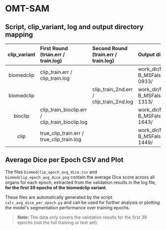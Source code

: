 # OMT-SAM

## Script, clip_variant, log and output directory mapping

| clip_variant | First Round (trian.err / train.log)  | Second Round (train.err / train.log) | Output directory                                              |
|:------------:|:-----------------------------------------------|:------------------------------------------------------|:------------------------------------------------------------|
| biomedclip   | clip_train.err / clip_train.log                |                                                      | work_dir/MedSAM-ViT-B_MSFalse_oneneckFalse_use_clip_20250616-0933/ |
| biomedclip   |                                               | clip_train_2nd.err / clip_train_2nd.log               | work_dir/MedSAM-ViT-B_MSFalse_oneneckFalse_use_clip_20250618-1313/ |
| bioclip      | clip_train_bioclip.err / clip_train_bioclip.log|                                                      | work_dir/MedSAM-ViT-B_MSFalse_oneneckFalse_use_clip_20250617-1643/ |
| clip         | true_clip_train.err / true_clip_train.log      |                                                      | work_dir/MedSAM-ViT-B_MSFalse_oneneckFalse_use_clip_20250617-1449/ |


## Average Dice per Epoch CSV and Plot

The files `biomedclip_epoch_avg_dice.csv` and `biomedclip_epoch_avg_dice.png` contain the average Dice score across all organs for each epoch, extracted from the validation results in the log file, **for the first 39 epochs of the biomedclip variant**.

These files are automatically generated by the script `calc_avg_dice_per_epoch.py` and can be used for further analysis or plotting the model's segmentation performance over training epochs.

> **Note:**
> The data only covers the validation results for the first 39 epochs (not the full training or test set).



